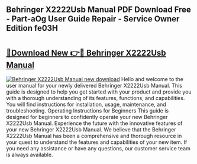 ## Behringer X2222Usb Manual PDF Download Free - Part-aOg User Guide Repair - Service Owner Edition fe03H

# <h2><a href="http://bc42827.oget.top/?id=Behringer+X2222Usb+Manual">🔗Download New 👉🔴 Behringer X2222Usb Manual</a></h2>

[![Behringer X2222Usb Manual new download](https://i.imgur.com/5g1atiW.png)](http://bc42827.oget.top/?id=Behringer+X2222Usb+Manual)
Hello and welcome to the user manual for your newly delivered Behringer X2222Usb Manual. This guide is designed to help you get started with your product and provide you with a thorough understanding of its features, functions, and capabilities. You will find instructions for installation, usage, maintenance, and troubleshooting. Operating Instructions for Beginners This guide is designed for beginners to confidently operate your new Behringer X2222Usb Manual. Experience the future with the innovative features of your new Behringer X2222Usb Manual. We believe that the Behringer X2222Usb Manual has been a comprehensive and thorough resource in your quest to understand the features and capabilities of your new item. If you need any assistance or have any questions, our customer service team is always available.
